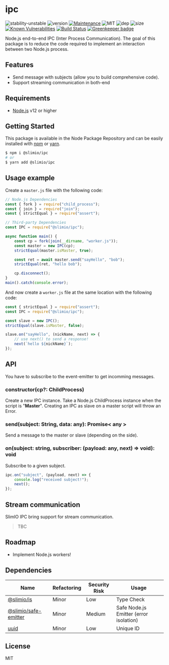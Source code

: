# ipc
![stability-unstable](https://img.shields.io/badge/stability-unstable-yellow.svg)
![version](https://img.shields.io/badge/dynamic/json.svg?url=https://raw.githubusercontent.com/SlimIO/ipc/master/package.json&query=$.version&label=Version)
[![Maintenance](https://img.shields.io/badge/Maintained%3F-yes-green.svg)](https://github.com/SlimIO/ipc/commit-activity)
![MIT](https://img.shields.io/github/license/mashape/apistatus.svg)
![dep](https://img.shields.io/david/SlimIO/ipc)
![size](https://img.shields.io/bundlephobia/min/@slimio/ipc)
[![Known Vulnerabilities](https://snyk.io//test/github/SlimIO/ipc/badge.svg?targetFile=package.json)](https://snyk.io//test/github/SlimIO/ipc?targetFile=package.json)
[![Build Status](https://travis-ci.com/SlimIO/ipc.svg?branch=master)](https://travis-ci.com/SlimIO/ipc)
[![Greenkeeper badge](https://badges.greenkeeper.io/SlimIO/ipc.svg)](https://greenkeeper.io/)

Node.js end-to-end IPC (Inter Process Communication). The goal of this package is to reduce the code required to implement an interaction between two Node.js process.

## Features
- Send message with subjects (allow you to build comprehensive code).
- Support streaming communication in both-end

## Requirements
- [Node.js](https://nodejs.org/en/) v12 or higher

## Getting Started

This package is available in the Node Package Repository and can be easily installed with [npm](https://docs.npmjs.com/getting-started/what-is-npm) or [yarn](https://yarnpkg.com).

```bash
$ npm i @slimio/ipc
# or
$ yarn add @slimio/ipc
```

## Usage example

Create a `master.js` file with the following code:
```js
// Node.js Dependencies
const { fork } = require("child_process");
const { join } = require("join");
const { strictEqual } = require("assert");

// Third-party Dependencies
const IPC = require("@slimio/ipc");

async function main() {
    const cp = fork(join(__dirname, "worker.js"));
    const master = new IPC(cp);
    strictEqual(master.isMaster, true);

    const ret = await master.send("sayHello", "bob");
    strictEqual(ret, "hello bob");

    cp.disconnect();
}
main().catch(console.error);
```

And now create a `worker.js` file at the same location with the following code:
```js
const { strictEqual } = require("assert");
const IPC = require("@slimio/ipc");

const slave = new IPC();
strictEqual(slave.isMaster, false);

slave.on("sayHello", (nickName, next) => {
    // use next() to send a response!
    next(`hello ${nickName}`);
});
```

## API
You have to subscribe to the event-emitter to get incomming messages.

### constructor(cp?: ChildProcess)
Create a new IPC instance. Take a Node.js ChildProcess instance when the script is "**Master**". Creating an IPC as slave on a master script will throw an Error.

### send(subject: String, data: any): Promise< any >
Send a message to the master or slave (depending on the side).

### on(subject: string, subscriber: (payload: any, next) => void): void
Subscribe to a given subject.

```js
ipc.on("subject", (payload, next) => {
    console.log("received subject!");
    next();
});
```

## Stream communication
SlimIO IPC bring support for stream communication.

> TBC

## Roadmap
- Implement Node.js workers!

## Dependencies

|Name|Refactoring|Security Risk|Usage|
|---|---|---|---|
|[@slimio/is](https://github.com/SlimIO/is#readme)|Minor|Low|Type Check|
|[@slimio/safe-emitter](https://github.com/SlimIO/safeEmitter#readme)|Minor|Medium|Safe Node.js Emitter (error isolation)|
|[uuid](https://github.com/kelektiv/node-uuid#readme)|Minor|Low|Unique ID|

## License
MIT
